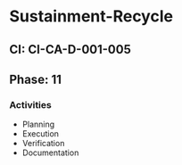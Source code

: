 # Sustainment-Recycle

## CI: CI-CA-D-001-005
## Phase: 11

### Activities
- Planning
- Execution
- Verification
- Documentation
